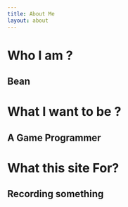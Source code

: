 ```yaml
---
title: About Me
layout: about
---
```

# Who I am ?

## Bean

# What I want to be ?

## A Game Programmer

# What this site For?

## Recording something